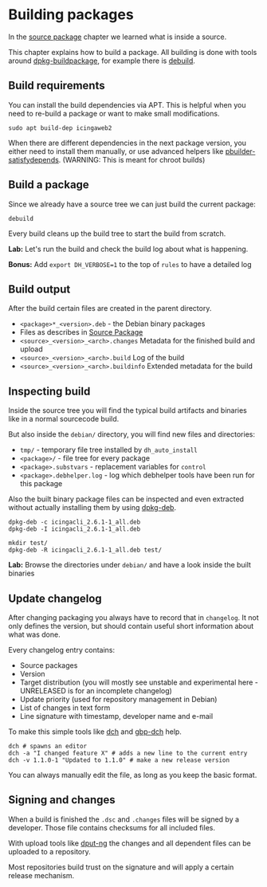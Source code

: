Building packages
=================

In the [source package](source.md) chapter we learned what is inside a source.

This chapter explains how to build a package. All building is done with tools around [dpkg-buildpackage], for
example there is [debuild].

## Build requirements

You can install the build dependencies via APT. This is helpful when you need to re-build a package or want to make
small modifications.

    sudo apt build-dep icingaweb2

When there are different dependencies in the next package version, you either need to install them manually, or use
advanced helpers like [pbuilder-satisfydepends](https://wiki.ubuntu.com/PbuilderHowto). (WARNING: This is meant for
chroot builds)

## Build a package

Since we already have a source tree we can just build the current package:

    debuild

Every build cleans up the build tree to start the build from scratch.

**Lab:** Let's run the build and check the build log about what is happening.

**Bonus:** Add `export DH_VERBOSE=1` to the top of `rules` to have a detailed log

## Build output

After the build certain files are created in the parent directory.

* `<package>*_<version>.deb` - the Debian binary packages
* Files as describes in [Source Package](source.md)
* `<source>_<version>_<arch>.changes` Metadata for the finished build and upload
* `<source>_<version>_<arch>.build` Log of the build
* `<source>_<version>_<arch>.buildinfo` Extended metadata for the build

## Inspecting build

Inside the source tree you will find the typical build artifacts and binaries like in a normal sourcecode build.

But also inside the `debian/` directory, you will find new files and directories:

* `tmp/` - temporary file tree installed by `dh_auto_install`
* `<package>/` - file tree for every package
* `<package>.substvars` - replacement variables for `control`
* `<package>.debhelper.log` - log which debhelper tools have been run for this package

Also the built binary package files can be inspected and even extracted without actually installing
them by using [dpkg-deb].

    dpkg-deb -c icingacli_2.6.1-1_all.deb
    dpkg-deb -I icingacli_2.6.1-1_all.deb

    mkdir test/
    dpkg-deb -R icingacli_2.6.1-1_all.deb test/

**Lab:** Browse the directories under `debian/` and have a look inside the built binaries

## Update changelog

After changing packaging you always have to record that in `changelog`. It not only defines the version, but should
contain useful short information about what was done.

Every changelog entry contains:

* Source packages
* Version
* Target distribution (you will mostly see unstable and experimental here - UNRELEASED is for an incomplete changelog)
* Update priority (used for repository management in Debian)
* List of changes in text form
* Line signature with timestamp, developer name and e-mail

To make this simple tools like [dch] and [gbp-dch] help.

    dch # spawns an editor
    dch -a "I changed feature X" # adds a new line to the current entry
    dch -v 1.1.0-1 "Updated to 1.1.0" # make a new release version

You can always manually edit the file, as long as you keep the basic format.

## Signing and changes

When a build is finished the `.dsc` and `.changes` files will be signed by a developer. Those file contains checksums
for all included files.

With upload tools like [dput-ng] the changes and all dependent files can be uploaded to a repository.

Most repositories build trust on the signature and will apply a certain release mechanism.

[dpkg-buildpackage]: https://manpages.debian.org/testing/dpkg-dev/dpkg-buildpackage.1.html
[dpkg-deb]: https://manpages.debian.org/testing/dpkg/dpkg-deb.1.html
[debuild]: https://manpages.debian.org/testing/devscripts/debuild.1.html
[dch]: https://manpages.debian.org/testing/devscripts/dch.1.html
[gbp-dch]: https://manpages.debian.org/testing/git-buildpackage/gbp-dch.1.html
[dput-ng]: https://manpages.debian.org/stretch/dput-ng/dput.1.en.html
